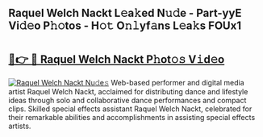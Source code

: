 ## Raquel Welch Nackt L𝚎a𝚔ed N𝚞𝚍e - Part-yyE Vi𝚍𝚎o P𝚑𝚘tos - H𝚘𝚝 O𝚗𝚕yf𝚊ns L𝚎a𝚔s FOUx1

# <h2><a href="http://kf63pq5.oniu.top/?m=Raquel+Welch+Nackt">🔗👉 🔴 Raquel Welch Nackt P𝚑ot𝚘𝚜 V𝚒d𝚎o</a></h2>

[![Raquel Welch Nackt Nu𝚍e𝚜](https://i.imgur.com/0qMVB7G.gif)](http://kf63pq5.oniu.top/?m=Raquel+Welch+Nackt)
Web-based performer and digital media artist Raquel Welch Nackt, acclaimed for distributing dance and lifestyle ideas through solo and collaborative dance performances and compact clips. Skilled special effects assistant Raquel Welch Nackt, celebrated for their remarkable abilities and accomplishments in assisting special effects artists.  
